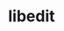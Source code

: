---
title: "libedit"
layout: cache
categories: [package, develop-2024-08-04]
meta: {"versions": ["3.1-20230828"], "compilers": ["apple-clang@=15.0.0", "cce@=15.0.1", "gcc@=10.2.1", "gcc@=10.3.0", "gcc@=11.1.0", "gcc@=11.4.0", "gcc@=12.3.0", "gcc@=7.3.1", "gcc@=7.5.0", "gcc@=9.4.0", "oneapi@=2024.2.0"], "oss": ["amzn2", "centos7", "rhel8", "sle_hpc15", "ubuntu18.04", "ubuntu20.04", "ubuntu22.04", "ventura"], "platforms": ["darwin", "linux"], "targets": ["aarch64", "neoverse_n1", "neoverse_v1", "neoverse_v2", "ppc64le", "x86_64_v3", "x86_64_v4", "zen4"], "stacks": ["aws-isc", "aws-isc-aarch64", "data-vis-sdk", "developer-tools-manylinux2014", "e4s-cray-rhel", "e4s-cray-sles", "e4s-neoverse-v2", "e4s-neoverse_v1", "e4s-oneapi", "e4s-power", "e4s-rocm-external", "ml-darwin-aarch64-mps", "ml-linux-x86_64-cpu", "ml-linux-x86_64-cuda", "ml-linux-x86_64-rocm", "radiuss", "radiuss-aws", "radiuss-aws-aarch64", "root", "tutorial"], "num_specs": 15, "num_specs_by_stack": {"ml-darwin-aarch64-mps": 1, "root": 15, "aws-isc-aarch64": 2, "radiuss-aws-aarch64": 2, "radiuss-aws": 1, "aws-isc": 1, "developer-tools-manylinux2014": 1, "e4s-cray-rhel": 1, "e4s-power": 1, "e4s-cray-sles": 1, "radiuss": 1, "data-vis-sdk": 1, "e4s-neoverse_v1": 1, "e4s-neoverse-v2": 1, "ml-linux-x86_64-cuda": 1, "ml-linux-x86_64-cpu": 1, "tutorial": 2, "e4s-rocm-external": 1, "ml-linux-x86_64-rocm": 1, "e4s-oneapi": 1}}
spec_details: [{"hash": "an3bryjiyoeu5mttkhegxjoeta3bew5e", "compiler": "apple-clang@=15.0.0", "versions": ["3.1-20230828"], "os": "ventura", "platform": "darwin", "target": "aarch64", "variants": ["build_system=autotools"], "stacks": ["ml-darwin-aarch64-mps", "root"], "size": "-", "tarball": "https://binaries.spack.io/releases/develop-2024-08-04/build_cache/darwin-ventura-aarch64/apple-clang-15.0.0/libedit-3.1-20230828/darwin-ventura-aarch64-apple-clang-15.0.0-libedit-3.1-20230828-an3bryjiyoeu5mttkhegxjoeta3bew5e.spack"}, {"hash": "kdllxsiampk6uc3hxlistaiij4fiicbf", "compiler": "gcc@=7.3.1", "versions": ["3.1-20230828"], "os": "amzn2", "platform": "linux", "target": "aarch64", "variants": ["build_system=autotools"], "stacks": ["aws-isc-aarch64", "radiuss-aws-aarch64", "root"], "size": "-", "tarball": "https://binaries.spack.io/releases/develop-2024-08-04/build_cache/linux-amzn2-aarch64/gcc-7.3.1/libedit-3.1-20230828/linux-amzn2-aarch64-gcc-7.3.1-libedit-3.1-20230828-kdllxsiampk6uc3hxlistaiij4fiicbf.spack"}, {"hash": "sfwsul7lweoo5bk7dyq4bmvik25olbf7", "compiler": "gcc@=7.3.1", "versions": ["3.1-20230828"], "os": "amzn2", "platform": "linux", "target": "neoverse_n1", "variants": ["build_system=autotools"], "stacks": ["aws-isc-aarch64", "radiuss-aws-aarch64", "root"], "size": "-", "tarball": "https://binaries.spack.io/releases/develop-2024-08-04/build_cache/linux-amzn2-neoverse_n1/gcc-7.3.1/libedit-3.1-20230828/linux-amzn2-neoverse_n1-gcc-7.3.1-libedit-3.1-20230828-sfwsul7lweoo5bk7dyq4bmvik25olbf7.spack"}, {"hash": "l3aqrxngvd44gewomj4sf5xnijayp6nc", "compiler": "gcc@=7.3.1", "versions": ["3.1-20230828"], "os": "amzn2", "platform": "linux", "target": "x86_64_v3", "variants": ["build_system=autotools"], "stacks": ["radiuss-aws", "aws-isc", "root"], "size": "-", "tarball": "https://binaries.spack.io/releases/develop-2024-08-04/build_cache/linux-amzn2-x86_64_v3/gcc-7.3.1/libedit-3.1-20230828/linux-amzn2-x86_64_v3-gcc-7.3.1-libedit-3.1-20230828-l3aqrxngvd44gewomj4sf5xnijayp6nc.spack"}, {"hash": "hncts7pihocn7raozdw6f6uuzpbsokiy", "compiler": "gcc@=10.2.1", "versions": ["3.1-20230828"], "os": "centos7", "platform": "linux", "target": "x86_64_v3", "variants": ["build_system=autotools"], "stacks": ["developer-tools-manylinux2014", "root"], "size": "-", "tarball": "https://binaries.spack.io/releases/develop-2024-08-04/build_cache/linux-centos7-x86_64_v3/gcc-10.2.1/libedit-3.1-20230828/linux-centos7-x86_64_v3-gcc-10.2.1-libedit-3.1-20230828-hncts7pihocn7raozdw6f6uuzpbsokiy.spack"}, {"hash": "sacplavrzmfpwzkk3k6n2do6mjvzlzdg", "compiler": "cce@=15.0.1", "versions": ["3.1-20230828"], "os": "rhel8", "platform": "linux", "target": "zen4", "variants": ["build_system=autotools"], "stacks": ["e4s-cray-rhel", "root"], "size": "-", "tarball": "https://binaries.spack.io/releases/develop-2024-08-04/build_cache/linux-rhel8-zen4/cce-15.0.1/libedit-3.1-20230828/linux-rhel8-zen4-cce-15.0.1-libedit-3.1-20230828-sacplavrzmfpwzkk3k6n2do6mjvzlzdg.spack"}, {"hash": "ikvxnum5n4i7bd7z4ilog3zuzy54t6pc", "compiler": "gcc@=9.4.0", "versions": ["3.1-20230828"], "os": "ubuntu20.04", "platform": "linux", "target": "ppc64le", "variants": ["build_system=autotools"], "stacks": ["e4s-power", "root"], "size": "-", "tarball": "https://binaries.spack.io/releases/develop-2024-08-04/build_cache/linux-ubuntu20.04-ppc64le/gcc-9.4.0/libedit-3.1-20230828/linux-ubuntu20.04-ppc64le-gcc-9.4.0-libedit-3.1-20230828-ikvxnum5n4i7bd7z4ilog3zuzy54t6pc.spack"}, {"hash": "ao6hm5o3nopqyyonnstlybncmzs4n3pg", "compiler": "gcc@=10.3.0", "versions": ["3.1-20230828"], "os": "sle_hpc15", "platform": "linux", "target": "x86_64_v4", "variants": ["build_system=autotools"], "stacks": ["e4s-cray-sles", "root"], "size": "-", "tarball": "https://binaries.spack.io/releases/develop-2024-08-04/build_cache/linux-sle_hpc15-x86_64_v4/gcc-10.3.0/libedit-3.1-20230828/linux-sle_hpc15-x86_64_v4-gcc-10.3.0-libedit-3.1-20230828-ao6hm5o3nopqyyonnstlybncmzs4n3pg.spack"}, {"hash": "fhj5okvct2luy7h3siilu2dg5wgcxbye", "compiler": "gcc@=7.5.0", "versions": ["3.1-20230828"], "os": "ubuntu18.04", "platform": "linux", "target": "x86_64_v3", "variants": ["build_system=autotools"], "stacks": ["radiuss", "root"], "size": "-", "tarball": "https://binaries.spack.io/releases/develop-2024-08-04/build_cache/linux-ubuntu18.04-x86_64_v3/gcc-7.5.0/libedit-3.1-20230828/linux-ubuntu18.04-x86_64_v3-gcc-7.5.0-libedit-3.1-20230828-fhj5okvct2luy7h3siilu2dg5wgcxbye.spack"}, {"hash": "shtlkcnpoumndh7rvkidlkrpwepobv72", "compiler": "gcc@=11.1.0", "versions": ["3.1-20230828"], "os": "ubuntu20.04", "platform": "linux", "target": "x86_64_v3", "variants": ["build_system=autotools"], "stacks": ["data-vis-sdk", "root"], "size": "-", "tarball": "https://binaries.spack.io/releases/develop-2024-08-04/build_cache/linux-ubuntu20.04-x86_64_v3/gcc-11.1.0/libedit-3.1-20230828/linux-ubuntu20.04-x86_64_v3-gcc-11.1.0-libedit-3.1-20230828-shtlkcnpoumndh7rvkidlkrpwepobv72.spack"}, {"hash": "ybahzdteszyseol5qzkyqlp5msv2jd7i", "compiler": "gcc@=11.4.0", "versions": ["3.1-20230828"], "os": "ubuntu22.04", "platform": "linux", "target": "neoverse_v1", "variants": ["build_system=autotools"], "stacks": ["e4s-neoverse_v1", "root"], "size": "-", "tarball": "https://binaries.spack.io/releases/develop-2024-08-04/build_cache/linux-ubuntu22.04-neoverse_v1/gcc-11.4.0/libedit-3.1-20230828/linux-ubuntu22.04-neoverse_v1-gcc-11.4.0-libedit-3.1-20230828-ybahzdteszyseol5qzkyqlp5msv2jd7i.spack"}, {"hash": "pbkssnnk32jzoifzbqm476sizqhqfjve", "compiler": "gcc@=11.4.0", "versions": ["3.1-20230828"], "os": "ubuntu22.04", "platform": "linux", "target": "neoverse_v2", "variants": ["build_system=autotools"], "stacks": ["e4s-neoverse-v2", "root"], "size": "-", "tarball": "https://binaries.spack.io/releases/develop-2024-08-04/build_cache/linux-ubuntu22.04-neoverse_v2/gcc-11.4.0/libedit-3.1-20230828/linux-ubuntu22.04-neoverse_v2-gcc-11.4.0-libedit-3.1-20230828-pbkssnnk32jzoifzbqm476sizqhqfjve.spack"}, {"hash": "orpofemzrwzvk3ou5wssxw5ptmtfmio4", "compiler": "gcc@=11.4.0", "versions": ["3.1-20230828"], "os": "ubuntu22.04", "platform": "linux", "target": "x86_64_v3", "variants": ["build_system=autotools"], "stacks": ["ml-linux-x86_64-cuda", "root", "ml-linux-x86_64-cpu", "tutorial", "e4s-rocm-external", "ml-linux-x86_64-rocm"], "size": "-", "tarball": "https://binaries.spack.io/releases/develop-2024-08-04/build_cache/linux-ubuntu22.04-x86_64_v3/gcc-11.4.0/libedit-3.1-20230828/linux-ubuntu22.04-x86_64_v3-gcc-11.4.0-libedit-3.1-20230828-orpofemzrwzvk3ou5wssxw5ptmtfmio4.spack"}, {"hash": "ukzkofk2ppdw3rsa3nfrm2yrakwpkvvq", "compiler": "oneapi@=2024.2.0", "versions": ["3.1-20230828"], "os": "ubuntu22.04", "platform": "linux", "target": "x86_64_v3", "variants": ["build_system=autotools"], "stacks": ["root", "e4s-oneapi"], "size": "-", "tarball": "https://binaries.spack.io/releases/develop-2024-08-04/build_cache/linux-ubuntu22.04-x86_64_v3/oneapi-2024.2.0/libedit-3.1-20230828/linux-ubuntu22.04-x86_64_v3-oneapi-2024.2.0-libedit-3.1-20230828-ukzkofk2ppdw3rsa3nfrm2yrakwpkvvq.spack"}, {"hash": "34cn3sonhpkqhyx4rmlruluxsvnn2mt4", "compiler": "gcc@=12.3.0", "versions": ["3.1-20230828"], "os": "ubuntu22.04", "platform": "linux", "target": "x86_64_v3", "variants": ["build_system=autotools"], "stacks": ["root", "tutorial"], "size": "-", "tarball": "https://binaries.spack.io/releases/develop-2024-08-04/build_cache/linux-ubuntu22.04-x86_64_v3/gcc-12.3.0/libedit-3.1-20230828/linux-ubuntu22.04-x86_64_v3-gcc-12.3.0-libedit-3.1-20230828-34cn3sonhpkqhyx4rmlruluxsvnn2mt4.spack"}]
---